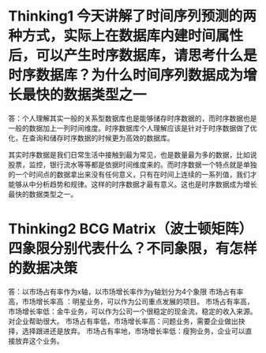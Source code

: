 # Thinking1	今天讲解了时间序列预测的两种方式，实际上在数据库内建时间属性后，可以产生时序数据库，请思考什么是时序数据库？为什么时间序列数据成为增长最快的数据类型之一 #
答：个人理解其实一般的关系型数据库也是能够储存时序数据的，而时序数据也是一般的数据加上一列时间维度。时序数据库个人理解应该是针对于时序数据做了优化，在查询和储存时序数据的时候更为高效的数据库。

其实时序数据是我们日常生活中接触到最为常见，也是数量最为多的数据，比如说股票，监控，银行流水等等都是依据时间维度来的。而时序数据一个特点就是单独的一个时间点的数据拿出来没有任何意义，只有在时间上连续的一系列值，我们才能够从中分析趋势和规律。这样的时序数据才最有意义。这也是时序数据成为增长最快的数据类型之一。









# Thinking2	BCG Matrix（波士顿矩阵）四象限分别代表什么？不同象限，有怎样的数据决策 #
答：以市场占有率作为x轴，以市场增长率作为y轴划分为4个象限
市场占有率高，市场增长率高 ：明星业务，可以作为公司重点发展的项目。
市场占有率高，市场增长率低：金牛业务，可以作为公司一个很稳定的现金流，稳定的收入来源。对企业帮助很大。
市场占有率低，市场增长率高：问题业务，需要企业做出抉择，选择跟进还是放弃。
市场占有率地，市场增长率低：瘦狗业务，企业可以直接放弃这个业务。
